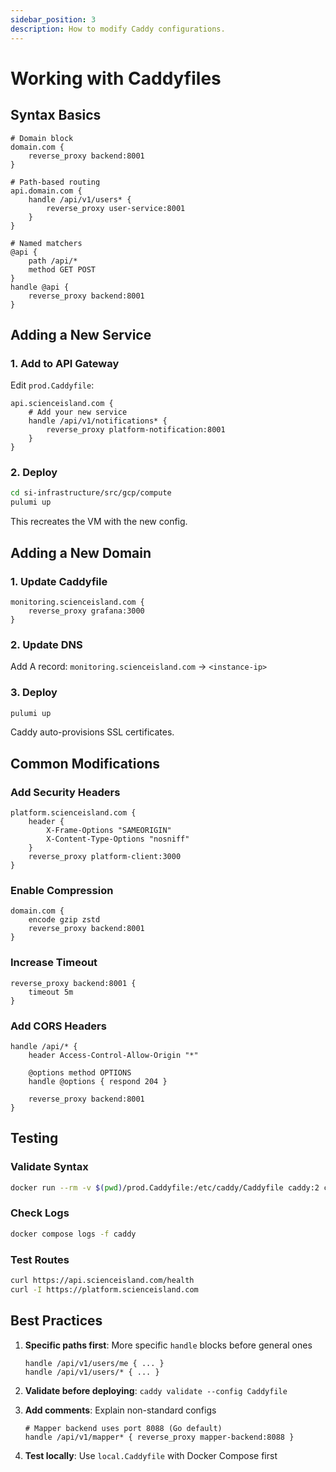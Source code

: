 ```yaml
---
sidebar_position: 3
description: How to modify Caddy configurations.
---
```


# Working with Caddyfiles

## Syntax Basics

```caddy
# Domain block
domain.com {
    reverse_proxy backend:8001
}

# Path-based routing
api.domain.com {
    handle /api/v1/users* {
        reverse_proxy user-service:8001
    }
}

# Named matchers
@api {
    path /api/*
    method GET POST
}
handle @api {
    reverse_proxy backend:8001
}
```

## Adding a New Service

### 1. Add to API Gateway

Edit `prod.Caddyfile`:

```caddy
api.scienceisland.com {
    # Add your new service
    handle /api/v1/notifications* {
        reverse_proxy platform-notification:8001
    }
}
```

### 2. Deploy

```bash
cd si-infrastructure/src/gcp/compute
pulumi up
```

This recreates the VM with the new config.

## Adding a New Domain

### 1. Update Caddyfile

```caddy
monitoring.scienceisland.com {
    reverse_proxy grafana:3000
}
```

### 2. Update DNS

Add A record: `monitoring.scienceisland.com` → `<instance-ip>`

### 3. Deploy

```bash
pulumi up
```

Caddy auto-provisions SSL certificates.

## Common Modifications

### Add Security Headers

```caddy
platform.scienceisland.com {
    header {
        X-Frame-Options "SAMEORIGIN"
        X-Content-Type-Options "nosniff"
    }
    reverse_proxy platform-client:3000
}
```

### Enable Compression

```caddy
domain.com {
    encode gzip zstd
    reverse_proxy backend:8001
}
```

### Increase Timeout

```caddy
reverse_proxy backend:8001 {
    timeout 5m
}
```

### Add CORS Headers

```caddy
handle /api/* {
    header Access-Control-Allow-Origin "*"
    
    @options method OPTIONS
    handle @options { respond 204 }
    
    reverse_proxy backend:8001
}
```

## Testing

### Validate Syntax

```bash
docker run --rm -v $(pwd)/prod.Caddyfile:/etc/caddy/Caddyfile caddy:2 caddy validate --config /etc/caddy/Caddyfile
```

### Check Logs

```bash
docker compose logs -f caddy
```

### Test Routes

```bash
curl https://api.scienceisland.com/health
curl -I https://platform.scienceisland.com
```

## Best Practices

1. **Specific paths first**: More specific `handle` blocks before general ones
   ```caddy
   handle /api/v1/users/me { ... }
   handle /api/v1/users/* { ... }
   ```

2. **Validate before deploying**: `caddy validate --config Caddyfile`

3. **Add comments**: Explain non-standard configs
   ```caddy
   # Mapper backend uses port 8088 (Go default)
   handle /api/v1/mapper* { reverse_proxy mapper-backend:8088 }
   ```

4. **Test locally**: Use `local.Caddyfile` with Docker Compose first

